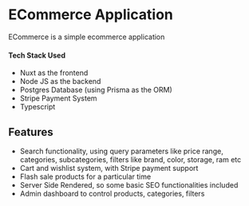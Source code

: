# ЕCommerce Application

ЕCommerce is a simple ecommerce application

#### Tech Stack Used

- Nuxt as the frontend
- Node JS as the backend
- Postgres Database (using Prisma as the ORM)
- Stripe Payment System
- Typescript

## Features

- Search functionality, using query parameters like price range, categories, subcategories, filters like brand, color, storage, ram etc
- Cart and wishlist system, with Stripe payment support
- Flash sale products for a particular time
- Server Side Rendered, so some basic SEO functionalities included
- Admin dashboard to control products, categories, filters

